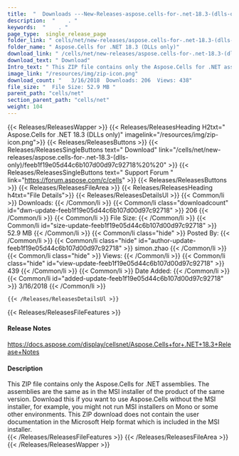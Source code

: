 ```yaml
---
title:  "  Downloads ---New-Releases-aspose.cells-for-.net-18.3-(dlls-only) . " 
description:  "    . " 
keywords:  "    . " 
page_type:  single_release_page
folder_link: " cells/net/new-releases/aspose.cells-for-.net-18.3-(dlls-only)/"
folder_name: " Aspose.Cells for .NET 18.3 (DLLs only)"
download_link: " /cells/net/new-releases/aspose.cells-for-.net-18.3-(dlls-only)/feeb1f19e05d44c6b107d00d97c92718"
download_text: " Download"
Intro_text: " This ZIP file contains only the Aspose.Cells for .NET assemblies. The assemblies..."
image_link: "/resources/img/zip-icon.png"
download_count: "   3/16/2018  Downloads: 206  Views: 438"
file_size: "  File Size: 52.9 MB "
parent_path: "cells/net"
section_parent_path: "cells/net"
weight: 104 
---
```


{{< Releases/ReleasesWapper >}}
  {{< Releases/ReleasesHeading H2txt=" Aspose.Cells for .NET 18.3 (DLLs only)" imagelink="/resources/img/zip-icon.png">}}
  {{< Releases/ReleasesButtons >}}
    {{< Releases/ReleasesSingleButtons text=" Download" link="/cells/net/new-releases/aspose.cells-for-.net-18.3-(dlls-only)/feeb1f19e05d44c6b107d00d97c92718%20%20" >}}
    {{< Releases/ReleasesSingleButtons text=" Support Forum " link="https://forum.aspose.com/c/cells" >}}
  {{< Releases/ReleasesButtons >}}
  {{< Releases/ReleasesFileArea >}}
    {{< Releases/ReleasesHeading h4txt="File Details">}}
    {{< Releases/ReleasesDetailsUl >}}
            {{< Common/li  >}} Downloads: {{< /Common/li >}} 
      {{< Common/li class="downloadcount" id="dwn-update-feeb1f19e05d44c6b107d00d97c92718" >}} 206 {{< /Common/li >}} 
      {{< Common/li  >}} File Size: {{< /Common/li >}} 
      {{< Common/li id="size-update-feeb1f19e05d44c6b107d00d97c92718" >}} 52.9 MB {{< /Common/li >}} 
      {{< Common/li  class="hide" >}} Posted By: {{< /Common/li >}} 
      {{< Common/li class="hide" id="author-update-feeb1f19e05d44c6b107d00d97c92718" >}} simon.zhao {{< /Common/li >}} 
      {{< Common/li class="hide"  >}} Views: {{< /Common/li >}} 
      {{< Common/li class="hide" id="view-update-feeb1f19e05d44c6b107d00d97c92718" >}} 439 {{< /Common/li >}} 
      {{< Common/li  >}} Date Added: {{< /Common/li >}} 
      {{< Common/li id="added-update-feeb1f19e05d44c6b107d00d97c92718" >}} 3/16/2018 {{< /Common/li >}} 

    {{< /Releases/ReleasesDetailsUl >}}

  {{< Releases/ReleasesFileFeatures >}}
      <h4>Release Notes</h4><div><a href="https://docs.aspose.com/display/cellsnet/Aspose.Cells+for+.NET+18.3+Release+Notes">https://docs.aspose.com/display/cellsnet/Aspose.Cells+for+.NET+18.3+Release+Notes</a></div><h4>Description</h4><div class="HTMLDescription">This ZIP file contains only the Aspose.Cells for .NET assemblies. The assemblies are the same as in the MSI installer of the product of the same version. Download this if you want to use Aspose.Cells without the MSI installer, for example, you might not run MSI installers on Mono or some other environments. This ZIP download does not contain the user documentation in the Microsoft Help format which is included in the MSI installer.</div>
  {{< /Releases/ReleasesFileFeatures >}}
 {{< /Releases/ReleasesFileArea >}}
{{< /Releases/ReleasesWapper >}}


